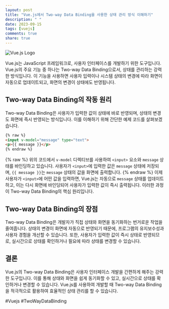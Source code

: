 ```yaml
---
layout: post
title: "Vue.js에서 Two-way Data Binding을 사용한 상태 관리 방식 이해하기"
description: " "
date: 2023-09-15
tags: [vuejs]
comments: true
share: true
---
```


![Vue.js Logo](https://vuejs.org/images/logo.png)

Vue.js는 JavaScript 프레임워크로, 사용자 인터페이스를 개발하기 위한 도구입니다. Vue.js의 주요 기능 중 하나는 Two-way Data Binding으로서, 상태를 관리하는 강력한 방식입니다. 이 기능을 사용하면 사용자 입력이나 시스템 상태의 변경에 따라 화면이 자동으로 업데이트되고, 화면의 변경이 상태에도 반영됩니다.

## Two-way Data Binding의 작동 원리

Two-way Data Binding은 사용자가 입력한 값이 상태에 바로 반영되며, 상태의 변경도 화면에 즉시 반영되는 방식입니다. 이를 이해하기 위해 간단한 예제 코드를 살펴보겠습니다.

```html
{% raw %}
<input v-model="message" type="text">
<p>{{ message }}</p>
{% endraw %}
```
{% raw %}
위의 코드에서 `v-model` 디렉티브를 사용하여 `<input>` 요소와 `message` 상태를 바인딩하고 있습니다. 사용자가 `<input>`에 입력한 값은 `message` 상태에 저장되며, `{{ message }}`는 `message` 상태의 값을 화면에 출력합니다.
{% endraw %}
이제 사용자가 `<input>`에 어떤 값을 입력하면, Vue.js는 자동으로 `message` 상태를 업데이트하고, 이는 다시 화면에 바인딩되어 사용자가 입력한 값이 즉시 출력됩니다. 이러한 과정이 Two-way Data Binding의 핵심 원리입니다.

## Two-way Data Binding의 장점

Two-way Data Binding은 개발자가 직접 상태와 화면을 동기화하는 번거로운 작업을 줄여줍니다. 상태의 변경이 화면에 자동으로 반영되기 때문에, 프로그램의 유지보수성과 사용자 경험을 개선할 수 있습니다. 또한, 사용자가 입력한 값이 즉시 상태로 반영되므로, 실시간으로 상태를 확인하거나 필요에 따라 상태를 변경할 수 있습니다.

## 결론

Vue.js의 Two-way Data Binding은 사용자 인터페이스 개발을 간편하게 해주는 강력한 도구입니다. 이를 통해 상태와 화면을 쉽게 동기화할 수 있고, 실시간으로 상태를 확인하거나 변경할 수 있습니다. Vue.js를 사용하여 개발할 때 Two-way Data Binding을 적극적으로 활용하여 효율적인 상태 관리를 할 수 있습니다.

#Vuejs #TwoWayDataBinding